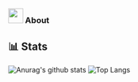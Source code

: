 ### <img src="https://github.com/BennoCraft/BennoCraft/blob/master/img/programming.gif" width="30">  About 


## 📊 Stats

![Anurag's github stats](https://github-readme-stats.vercel.app/api?username=BennoCraft&show_icons=true)
![Top Langs](https://github-readme-stats.vercel.app/api/top-langs/?username=BennoCraft)
